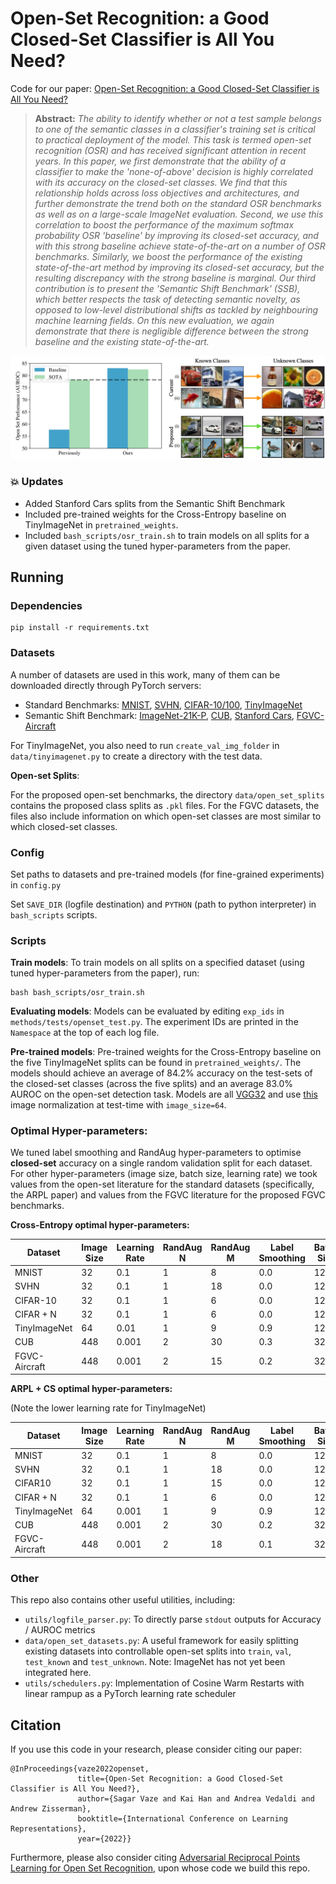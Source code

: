 # Open-Set Recognition: a Good Closed-Set Classifier is All You Need?
Code for our paper: [Open-Set Recognition: a Good Closed-Set Classifier is All You Need?](https://arxiv.org/abs/2110.06207)

> **Abstract:** *The ability to identify whether or not a test sample belongs to one of the semantic classes
> in a classifier's training set is critical to practical deployment of the model. 
> This task is termed open-set recognition (OSR) and has received significant attention in recent years.
> In this paper, we first demonstrate that the ability of a classifier to make the 'none-of-above'
> decision is highly correlated with its accuracy on the closed-set classes. 
> We find that this relationship holds across loss objectives and architectures, 
> and further demonstrate the trend both on the standard OSR benchmarks as well as on a 
> large-scale ImageNet evaluation. Second, we use this correlation to boost the performance 
> of the maximum softmax probability OSR 'baseline' by improving its closed-set accuracy, 
> and with this strong baseline achieve state-of-the-art on a number of OSR benchmarks. 
> Similarly, we boost the performance of the existing state-of-the-art method by 
> improving its closed-set accuracy, but the resulting discrepancy with the strong baseline is marginal.
> Our third contribution is to present the 'Semantic Shift Benchmark' (SSB), which better respects the task of
> detecting semantic novelty, as opposed to low-level distributional shifts as tackled by neighbouring machine learning fields.
> On this new evaluation, we again demonstrate that there is negligible difference between the strong baseline and the existing state-of-the-art.*

![image](assets/main_fig.png)

### :boom: Updates

* Added Stanford Cars splits from the Semantic Shift Benchmark
* Included pre-trained weights for the Cross-Entropy baseline on TinyImageNet in `pretrained_weights`.
* Included `bash_scripts/osr_train.sh` to train models on all splits for a given dataset using the tuned hyper-parameters from the paper.

## Running

### Dependencies

```
pip install -r requirements.txt
```

### Datasets

A number of datasets are used in this work, many of them can be downloaded directly through PyTorch servers:
* Standard Benchmarks: [MNIST](https://pytorch.org/vision/stable/datasets.html),
[SVHN](https://pytorch.org/vision/stable/datasets.html),
[CIFAR-10/100](https://pytorch.org/vision/stable/datasets.html),
[TinyImageNet](https://github.com/rmccorm4/Tiny-Imagenet-200)
* Semantic Shift Benchmark: [ImageNet-21K-P](https://github.com/Alibaba-MIIL/ImageNet21K),
 [CUB](http://www.vision.caltech.edu/visipedia/CUB-200.html),
[Stanford Cars](https://ai.stanford.edu/~jkrause/cars/car_dataset.html),
[FGVC-Aircraft](https://www.robots.ox.ac.uk/~vgg/data/fgvc-aircraft/)


For TinyImageNet, you also need to run `create_val_img_folder` in `data/tinyimagenet.py` to create
a directory with the test data.

**Open-set Splits**:

For the proposed open-set benchmarks, the directory ```data/open_set_splits``` contains the proposed class splits
 as ```.pkl``` files. For the FGVC datasets, the files also include information on which
 open-set classes are most similar to which closed-set classes.

### Config

Set paths to datasets and pre-trained models (for fine-grained experiments) in ```config.py```

Set ```SAVE_DIR``` (logfile destination) and ```PYTHON``` (path to python interpreter) in ```bash_scripts``` scripts.

### Scripts

**Train models**: To train models on all splits on a specified dataset (using tuned hyper-parameters from the paper), run:

```
bash bash_scripts/osr_train.sh
```

**Evaluating models**: Models can be evaluated by editing `exp_ids` in `methods/tests/openset_test.py`. The experiment IDs are printed in the `Namespace`
at the top of each log file.

**Pre-trained models**: Pre-trained weights for the Cross-Entropy baseline on the five TinyImageNet splits can be found in `pretrained_weights/`. The models should achieve an average of 84.2% accuracy on the test-sets of the closed-set classes (across the five splits) and an average 83.0% AUROC on the open-set detection task. Models are all [VGG32](https://github.com/sgvaze/osr_closed_set_all_you_need/blob/main/models/classifier32.py) and use [this](https://github.com/sgvaze/osr_closed_set_all_you_need/blob/154360f0c6e6bab018d3db7765d092bddbd17b26/data/augmentations/__init__.py#L114) image normalization at test-time with `image_size=64`.

### Optimal Hyper-parameters:

We tuned label smoothing and RandAug hyper-parameters to optimise **closed-set** accuracy on a single random validation
split for each dataset. For other hyper-parameters (image size, batch size, learning rate) we took values from 
the open-set literature for the standard datasets (specifically, the ARPL paper) and values from the FGVC literature
for the proposed FGVC benchmarks.

**Cross-Entropy optimal hyper-parameters:**

| **Dataset**       | **Image Size** | **Learning Rate** | **RandAug N** | **RandAug M** | **Label Smoothing** | **Batch Size** |
|---------------|------------|---------------|-----------|-----------|-----------------|------------|
| MNIST         | 32         | 0.1           | 1         | 8         | 0.0             | 128        |
| SVHN          | 32         | 0.1           | 1         | 18        | 0.0             | 128        |
| CIFAR-10      | 32         | 0.1           | 1         | 6         | 0.0             | 128        |
| CIFAR + N     | 32         | 0.1           | 1         | 6         | 0.0             | 128        |
| TinyImageNet  | 64         | 0.01          | 1         | 9         | 0.9             | 128        |
| CUB           | 448        | 0.001         | 2         | 30        | 0.3             | 32         |
| FGVC-Aircraft | 448        | 0.001         | 2         | 15        | 0.2             | 32         |

**ARPL + CS optimal hyper-parameters:**

(Note the lower learning rate for TinyImageNet)

| **Dataset**       | **Image Size** | **Learning Rate** | **RandAug N** | **RandAug M** | **Label Smoothing** | **Batch Size** |
|---------------|------------|---------------|-----------|-----------|-----------------|------------|
| MNIST         | 32         | 0.1           | 1         | 8         | 0.0             | 128        |
| SVHN          | 32         | 0.1           | 1         | 18        | 0.0             | 128        |
| CIFAR10      | 32         | 0.1           | 1         | 15         | 0.0             | 128        |
| CIFAR + N     | 32         | 0.1           | 1         | 6         | 0.0             | 128        |
| TinyImageNet  | 64         | 0.001          | 1         | 9         | 0.9             | 128        |
| CUB           | 448        | 0.001         | 2         | 30        | 0.2             | 32         |
| FGVC-Aircraft | 448        | 0.001         | 2         | 18        | 0.1             | 32         |

### Other

This repo also contains other useful utilities, including:
 * ```utils/logfile_parser.py```: To directly parse ```stdout``` outputs for Accuracy / AUROC metrics
 * ```data/open_set_datasets.py```: A useful framework for easily splitting existing datasets into controllable open-set splits
  into ```train```, ```val```, ```test_known``` and ```test_unknown```. Note: ImageNet has not yet been integrated here.
 * ```utils/schedulers.py```: Implementation of Cosine Warm Restarts with linear rampup as a PyTorch learning rate scheduler
  
## Citation

If you use this code in your research, please consider citing our paper:
```
@InProceedings{vaze2022openset,
               title={Open-Set Recognition: a Good Closed-Set Classifier is All You Need?},
               author={Sagar Vaze and Kai Han and Andrea Vedaldi and Andrew Zisserman},
               booktitle={International Conference on Learning Representations},
               year={2022}}
```

Furthermore, please also consider citing
 [Adversarial Reciprocal Points Learning for Open Set Recognition](https://github.com/iCGY96/ARPL), upon whose code we build this repo.
